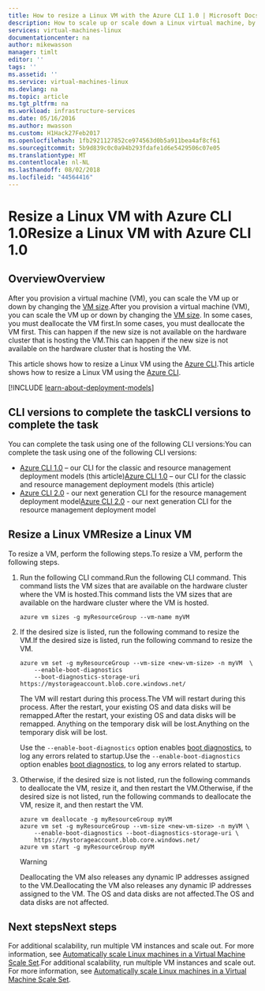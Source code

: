 ```yaml
---
title: How to resize a Linux VM with the Azure CLI 1.0 | Microsoft Docs
description: How to scale up or scale down a Linux virtual machine, by changing the VM size.
services: virtual-machines-linux
documentationcenter: na
author: mikewasson
manager: timlt
editor: ''
tags: ''
ms.assetid: ''
ms.service: virtual-machines-linux
ms.devlang: na
ms.topic: article
ms.tgt_pltfrm: na
ms.workload: infrastructure-services
ms.date: 05/16/2016
ms.author: mwasson
ms.custom: H1Hack27Feb2017
ms.openlocfilehash: 1fb2921127852ce974563d0b5a911bea4af8cf61
ms.sourcegitcommit: 5b9d839c0c0a94b293fdafe1d6e5429506c07e05
ms.translationtype: MT
ms.contentlocale: nl-NL
ms.lasthandoff: 08/02/2018
ms.locfileid: "44564416"
---
```

# <a name="resize-a-linux-vm-with-azure-cli-10"></a><span data-ttu-id="f173b-103">Resize a Linux VM with Azure CLI 1.0</span><span class="sxs-lookup"><span data-stu-id="f173b-103">Resize a Linux VM with Azure CLI 1.0</span></span>

## <a name="overview"></a><span data-ttu-id="f173b-104">Overview</span><span class="sxs-lookup"><span data-stu-id="f173b-104">Overview</span></span>

<span data-ttu-id="f173b-105">After you provision a virtual machine (VM), you can scale the VM up or down by changing the [VM size][vm-sizes].</span><span class="sxs-lookup"><span data-stu-id="f173b-105">After you provision a virtual machine (VM), you can scale the VM up or down by changing the [VM size][vm-sizes].</span></span> <span data-ttu-id="f173b-106">In some cases, you must deallocate the VM first.</span><span class="sxs-lookup"><span data-stu-id="f173b-106">In some cases, you must deallocate the VM first.</span></span> <span data-ttu-id="f173b-107">This can happen if the new size is not available on the hardware cluster that is hosting the VM.</span><span class="sxs-lookup"><span data-stu-id="f173b-107">This can happen if the new size is not available on the hardware cluster that is hosting the VM.</span></span>

<span data-ttu-id="f173b-108">This article shows how to resize a Linux VM using the [Azure CLI][azure-cli].</span><span class="sxs-lookup"><span data-stu-id="f173b-108">This article shows how to resize a Linux VM using the [Azure CLI][azure-cli].</span></span>

[!INCLUDE [learn-about-deployment-models](../../../includes/learn-about-deployment-models-rm-include.md)]

## <a name="cli-versions-to-complete-the-task"></a><span data-ttu-id="f173b-109">CLI versions to complete the task</span><span class="sxs-lookup"><span data-stu-id="f173b-109">CLI versions to complete the task</span></span>
<span data-ttu-id="f173b-110">You can complete the task using one of the following CLI versions:</span><span class="sxs-lookup"><span data-stu-id="f173b-110">You can complete the task using one of the following CLI versions:</span></span>

- <span data-ttu-id="f173b-111">[Azure CLI 1.0](#resize-a-linux-vm) – our CLI for the classic and resource management deployment models (this article)</span><span class="sxs-lookup"><span data-stu-id="f173b-111">[Azure CLI 1.0](#resize-a-linux-vm) – our CLI for the classic and resource management deployment models (this article)</span></span>
- <span data-ttu-id="f173b-112">[Azure CLI 2.0](change-vm-size.md?toc=%2fazure%2fvirtual-machines%2flinux%2ftoc.json) - our next generation CLI for the resource management deployment model</span><span class="sxs-lookup"><span data-stu-id="f173b-112">[Azure CLI 2.0](change-vm-size.md?toc=%2fazure%2fvirtual-machines%2flinux%2ftoc.json) - our next generation CLI for the resource management deployment model</span></span>


## <a name="resize-a-linux-vm"></a><span data-ttu-id="f173b-113">Resize a Linux VM</span><span class="sxs-lookup"><span data-stu-id="f173b-113">Resize a Linux VM</span></span>
<span data-ttu-id="f173b-114">To resize a VM, perform the following steps.</span><span class="sxs-lookup"><span data-stu-id="f173b-114">To resize a VM, perform the following steps.</span></span>

1. <span data-ttu-id="f173b-115">Run the following CLI command.</span><span class="sxs-lookup"><span data-stu-id="f173b-115">Run the following CLI command.</span></span> <span data-ttu-id="f173b-116">This command lists the VM sizes that are available on the hardware cluster where the VM is hosted.</span><span class="sxs-lookup"><span data-stu-id="f173b-116">This command lists the VM sizes that are available on the hardware cluster where the VM is hosted.</span></span>
   
    ```azurecli
    azure vm sizes -g myResourceGroup --vm-name myVM
    ```
2. <span data-ttu-id="f173b-117">If the desired size is listed, run the following command to resize the VM.</span><span class="sxs-lookup"><span data-stu-id="f173b-117">If the desired size is listed, run the following command to resize the VM.</span></span>
   
    ```azurecli
    azure vm set -g myResourceGroup --vm-size <new-vm-size> -n myVM  \
        --enable-boot-diagnostics
        --boot-diagnostics-storage-uri https://mystorageaccount.blob.core.windows.net/ 
    ```
   
    <span data-ttu-id="f173b-118">The VM will restart during this process.</span><span class="sxs-lookup"><span data-stu-id="f173b-118">The VM will restart during this process.</span></span> <span data-ttu-id="f173b-119">After the restart, your existing OS and data disks will be remapped.</span><span class="sxs-lookup"><span data-stu-id="f173b-119">After the restart, your existing OS and data disks will be remapped.</span></span> <span data-ttu-id="f173b-120">Anything on the temporary disk will be lost.</span><span class="sxs-lookup"><span data-stu-id="f173b-120">Anything on the temporary disk will be lost.</span></span>
   
    <span data-ttu-id="f173b-121">Use the `--enable-boot-diagnostics` option enables [boot diagnostics][boot-diagnostics], to log any errors related to startup.</span><span class="sxs-lookup"><span data-stu-id="f173b-121">Use the `--enable-boot-diagnostics` option enables [boot diagnostics][boot-diagnostics], to log any errors related to startup.</span></span>
3. <span data-ttu-id="f173b-122">Otherwise, if the desired size is not listed, run the following commands to deallocate the VM, resize it, and then restart the VM.</span><span class="sxs-lookup"><span data-stu-id="f173b-122">Otherwise, if the desired size is not listed, run the following commands to deallocate the VM, resize it, and then restart the VM.</span></span>
   
    ```azurecli
    azure vm deallocate -g myResourceGroup myVM
    azure vm set -g myResourceGroup --vm-size <new-vm-size> -n myVM \
        --enable-boot-diagnostics --boot-diagnostics-storage-uri \
        https://mystorageaccount.blob.core.windows.net/ 
    azure vm start -g myResourceGroup myVM
    ```
   
   > [!WARNING]
   > <span data-ttu-id="f173b-123">Deallocating the VM also releases any dynamic IP addresses assigned to the VM.</span><span class="sxs-lookup"><span data-stu-id="f173b-123">Deallocating the VM also releases any dynamic IP addresses assigned to the VM.</span></span> <span data-ttu-id="f173b-124">The OS and data disks are not affected.</span><span class="sxs-lookup"><span data-stu-id="f173b-124">The OS and data disks are not affected.</span></span>
   > 
   > 

## <a name="next-steps"></a><span data-ttu-id="f173b-125">Next steps</span><span class="sxs-lookup"><span data-stu-id="f173b-125">Next steps</span></span>
<span data-ttu-id="f173b-126">For additional scalability, run multiple VM instances and scale out. For more information, see [Automatically scale Linux machines in a Virtual Machine Scale Set][scale-set].</span><span class="sxs-lookup"><span data-stu-id="f173b-126">For additional scalability, run multiple VM instances and scale out. For more information, see [Automatically scale Linux machines in a Virtual Machine Scale Set][scale-set].</span></span> 

<!-- links -->

[azure-cli]:../../cli-install-nodejs.md
[boot-diagnostics]: https://azure.microsoft.com/en-us/blog/boot-diagnostics-for-virtual-machines-v2/
[scale-set]: ../../virtual-machine-scale-sets/virtual-machine-scale-sets-linux-autoscale.md 
[vm-sizes]:sizes.md
